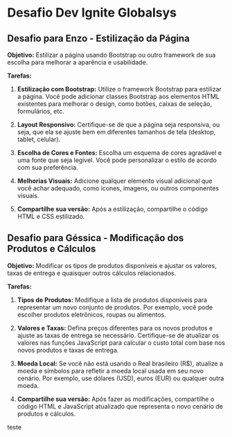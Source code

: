 # Desafio Dev Ignite Globalsys

## Desafio para Enzo - Estilização da Página

**Objetivo:** Estilizar a página usando Bootstrap ou outro framework de sua escolha para melhorar a aparência e usabilidade.

**Tarefas:**

1. **Estilização com Bootstrap:** Utilize o framework Bootstrap para estilizar a página. Você pode adicionar classes Bootstrap aos elementos HTML existentes para melhorar o design, como botões, caixas de seleção, formulários, etc.

2. **Layout Responsivo:** Certifique-se de que a página seja responsiva, ou seja, que ela se ajuste bem em diferentes tamanhos de tela (desktop, tablet, celular).

3. **Escolha de Cores e Fontes:** Escolha um esquema de cores agradável e uma fonte que seja legível. Você pode personalizar o estilo de acordo com sua preferência.

4. **Melhorias Visuais:** Adicione qualquer elemento visual adicional que você achar adequado, como ícones, imagens, ou outros componentes visuais.

5. **Compartilhe sua versão:** Após a estilização, compartilhe o código HTML e CSS estilizado.

## Desafio para Géssica - Modificação dos Produtos e Cálculos

**Objetivo:** Modificar os tipos de produtos disponíveis e ajustar os valores, taxas de entrega e quaisquer outros cálculos relacionados.

**Tarefas:**

1. **Tipos de Produtos:** Modifique a lista de produtos disponíveis para representar um novo conjunto de produtos. Por exemplo, você pode escolher produtos eletrônicos, roupas ou alimentos.

2. **Valores e Taxas:** Defina preços diferentes para os novos produtos e ajuste as taxas de entrega se necessário. Certifique-se de atualizar os valores nas funções JavaScript para calcular o custo total com base nos novos produtos e taxas de entrega.

3. **Moeda Local:** Se você não está usando o Real brasileiro (R$), atualize a moeda e símbolos para refletir a moeda local usada em seu novo cenário. Por exemplo, use dólares (USD), euros (EUR) ou qualquer outra moeda.

4. **Compartilhe sua versão:** Após fazer as modificações, compartilhe o código HTML e JavaScript atualizado que representa o novo cenário de produtos e cálculos.

teste
